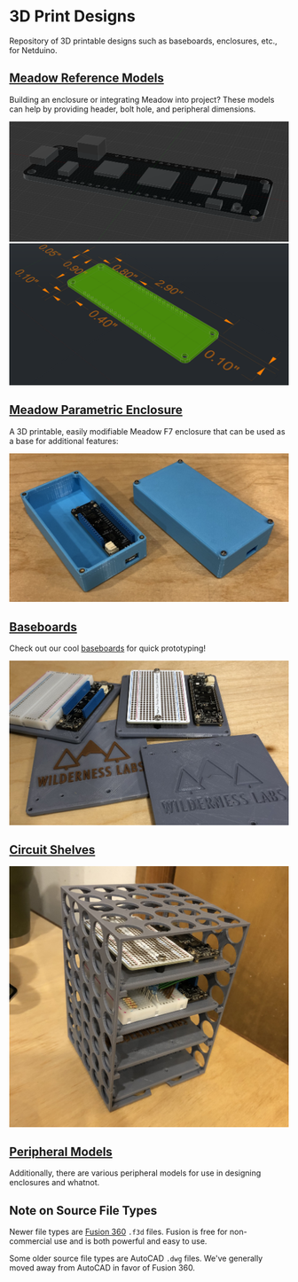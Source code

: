 # 3D Print Designs

Repository of 3D printable designs such as baseboards, enclosures, etc., for Netduino.

## [Meadow Reference Models](Meadow/Reference_Models)

Building an enclosure or integrating Meadow into project? These models can help by providing header, bolt hole, and peripheral dimensions.

![](Meadow/Reference_Models/Meadow_F7_Micro_F360.png)
![](Meadow/Reference_Models/Meadow_F7_Micro_w_Dimensions.png)

## [Meadow Parametric Enclosure](Meadow/Enclosures/Meadow_F7_Parametric_Enclosure)

A 3D printable, easily modifiable Meadow F7 enclosure that can be used as a base for additional features:

![](Meadow/Enclosures/Meadow_F7_Parametric_Enclosure/Meadow_Parametric_Enclosure_Open+Closed_Photo.jpg)


## [Baseboards](Baseboards/)

Check out our cool [baseboards](Baseboards/) for quick prototyping!

![](Baseboards/Standard_Halfsize_Breadboard/Meadow_Baseboards.jpg)

## [Circuit Shelves](Circuit_Shelves)

![](Circuit_Shelves/Meadow_F7_Micro/Halfsize_Breadboard_Shelves/Meadow_Baseboard_Shelf.jpg)

## [Peripheral Models](Peripheral_Models)

Additionally, there are various peripheral models for use in designing enclosures and whatnot.

## Note on Source File Types

Newer file types are [Fusion 360](https://www.autodesk.com/products/fusion-360/overview) `.f3d` files. Fusion is free for non-commercial use and is both powerful and easy to use. 

Some older source file types are AutoCAD `.dwg` files. We've generally moved away from AutoCAD in favor of Fusion 360.
